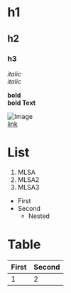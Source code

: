 # h1
## h2
### h3

*italic*  
_italic_

**bold**  
__bold Text__

![Image](https://mvp.microsoft.com/Assets/MsLogo.png)  
[link](https://learn.microsoft.com/en-us/training/)


# List
1.  MLSA
2.  MLSA2
3.  MLSA3

- First
- Second
   - Nested

 # Table
 First|Second
 -|-
 1|2
 
